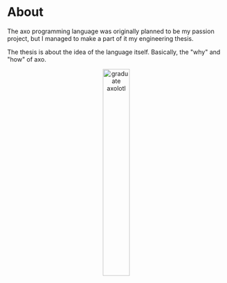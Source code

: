 # About
The axo programming language was originally planned to be my passion project, but I managed to make a part of it my engineering thesis.

The thesis is about the idea of the language itself. Basically, the "why" and "how" of axo.

<div style="text-align: center;">
    <img src="images/axo_grad2.png" alt="graduate axolotl" width="35%"/>
</div>
